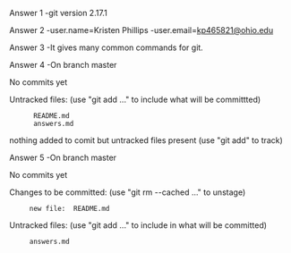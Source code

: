 Answer 1
 -git version 2.17.1

Answer 2
 -user.name=Kristen Phillips
 -user.email=kp465821@ohio.edu

Answer 3
 -It gives many common commands for git.

Answer 4
 -On branch master

  No commits yet
  
  Untracked files:
   (use "git add <file>..." to include what will be committted)

          README.md
          answers.md
  nothing added to comit but untracked files present (use "git add" to track)

Answer 5
 -On branch master

  No commits yet

  Changes to be committed:
   (use "git rm --cached <file>..." to unstage)

         new file:  README.md
 
  Untracked files:
   (use "git add <file>..." to include in what will be committed)

         answers.md
